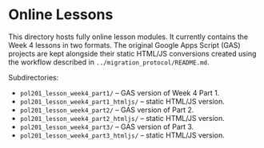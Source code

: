 # Online Lessons

This directory hosts fully online lesson modules. It currently contains the Week 4 lessons in two formats. The original Google Apps Script (GAS) projects are kept alongside their static HTML/JS conversions created using the workflow described in `../migration_protocol/README.md`.

Subdirectories:

- `pol201_lesson_week4_part1/` – GAS version of Week&nbsp;4 Part&nbsp;1.
- `pol201_lesson_week4_part1_htmljs/` – static HTML/JS version.
- `pol201_lesson_week4_part2/` – GAS version of Part&nbsp;2.
- `pol201_lesson_week4_part2_htmljs/` – static HTML/JS version.
- `pol201_lesson_week4_part3/` – GAS version of Part&nbsp;3.
- `pol201_lesson_week4_part3_htmljs/` – static HTML/JS version.
